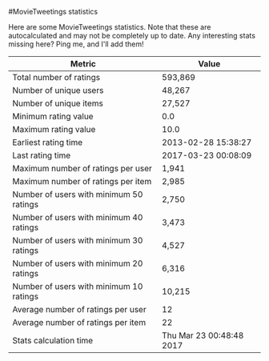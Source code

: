 #MovieTweetings statistics

Here are some MovieTweetings statistics. Note that these are autocalculated and may not be completely up to date. Any interesting stats missing here? Ping me, and I'll add them!

Metric | Value
--- | ---
Total number of ratings                 | 593,869
Number of unique users                  | 48,267
Number of unique items                  | 27,527
Minimum rating value                    | 0.0
Maximum rating value                    | 10.0
Earliest rating time                    | 2013-02-28 15:38:27
Last rating time                        | 2017-03-23 00:08:09
Maximum number of ratings per user      | 1,941
Maximum number of ratings per item      | 2,985
Number of users with minimum 50 ratings | 2,750
Number of users with minimum 40 ratings | 3,473
Number of users with minimum 30 ratings | 4,527
Number of users with minimum 20 ratings | 6,316
Number of users with minimum 10 ratings | 10,215
Average number of ratings per user      | 12
Average number of ratings per item      | 22
Stats calculation time                  | Thu Mar 23 00:48:48 2017

